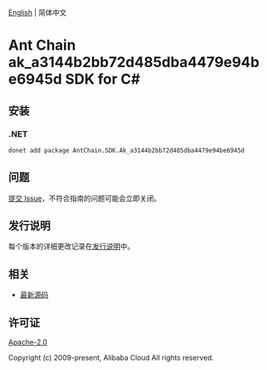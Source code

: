 [English](README.md) | 简体中文

# Ant Chain ak_a3144b2bb72d485dba4479e94be6945d SDK for C#

## 安装

### .NET

```bash
donet add package AntChain.SDK.Ak_a3144b2bb72d485dba4479e94be6945d
```

## 问题

[提交 Issue](https://github.com/alipay/antchain-openapi-prod-sdk/issues/new)，不符合指南的问题可能会立即关闭。

## 发行说明

每个版本的详细更改记录在[发行说明](./ChangeLog.txt)中。

## 相关

* [最新源码](https://github.com/antchain-openapi-prod-sdk)

## 许可证

[Apache-2.0](http://www.apache.org/licenses/LICENSE-2.0)

Copyright (c) 2009-present, Alibaba Cloud All rights reserved.
